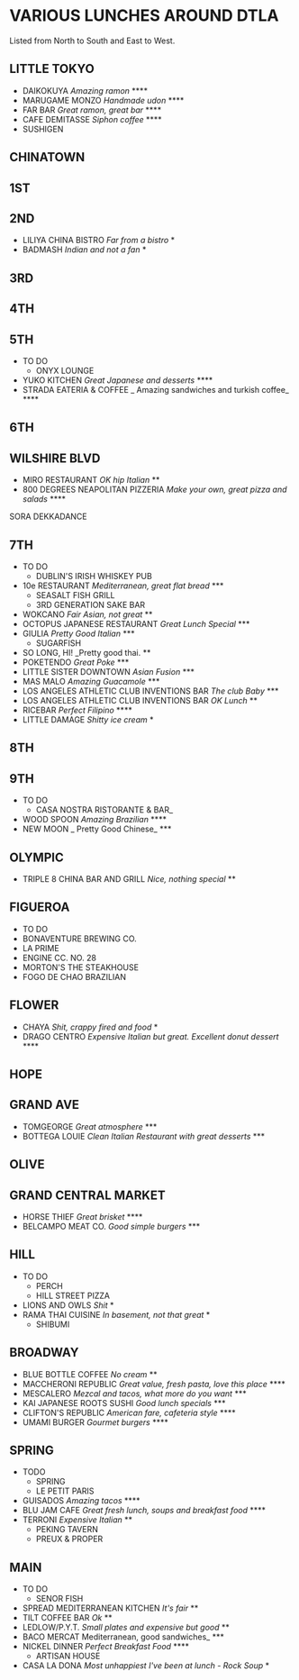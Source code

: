 # VARIOUS LUNCHES AROUND DTLA

Listed from North to South and East to West.

## LITTLE TOKYO

* DAIKOKUYA _Amazing ramon_ ****
* MARUGAME MONZO _Handmade udon_ ****
* FAR BAR _Great ramon, great bar_ ****
* CAFE DEMITASSE _Siphon coffee_ ****
* SUSHIGEN

## CHINATOWN

## 1ST

## 2ND

* LILIYA CHINA BISTRO _Far from a bistro_ *
* BADMASH _Indian and not a fan_ *

## 3RD

## 4TH

## 5TH

* TO DO
  * ONYX LOUNGE
* YUKO KITCHEN _Great Japanese and desserts_ ****
* STRADA EATERIA & COFFEE _ Amazing sandwiches and turkish coffee_ ****


## 6TH

## WILSHIRE BLVD

* MIRO RESTAURANT _OK hip Italian_ **
* 800 DEGREES NEAPOLITAN PIZZERIA _Make your own, great pizza and salads_ ****

SORA
DEKKADANCE

## 7TH

* TO DO
  * DUBLIN'S IRISH WHISKEY PUB
* 10e RESTAURANT _Mediterranean, great flat bread_ ***
  * SEASALT FISH GRILL
  * 3RD GENERATION SAKE BAR
* WOKCANO _Fair Asian, not great_ **
* OCTOPUS JAPANESE RESTAURANT _Great Lunch Special_ ***
* GIULIA _Pretty Good Italian_ ***
  * SUGARFISH
* SO LONG, HI! _Pretty good thai. **
* POKETENDO _Great Poke_ ***
* LITTLE SISTER DOWNTOWN _Asian Fusion_ ***
* MAS MALO _Amazing Guacamole_ ***
* LOS ANGELES ATHLETIC CLUB INVENTIONS BAR _The club Baby_ ***
* LOS ANGELES ATHLETIC CLUB INVENTIONS BAR _OK Lunch_ **
* RICEBAR _Perfect Filipino_ ****
* LITTLE DAMAGE _Shitty ice cream_ *


## 8TH

## 9TH

* TO DO
  * CASA NOSTRA RISTORANTE & BAR_
* WOOD SPOON _Amazing Brazilian_ ****
* NEW MOON _ Pretty Good Chinese_ ***

## OLYMPIC

* TRIPLE 8 CHINA BAR AND GRILL _Nice, nothing special_ **

## FIGUEROA

* TO DO
* BONAVENTURE BREWING CO.
* LA PRIME
* ENGINE CC. NO. 28
* MORTON'S THE STEAKHOUSE
* FOGO DE CHAO BRAZILIAN

## FLOWER

* CHAYA _Shit, crappy fired and food_ *
* DRAGO CENTRO _Expensive Italian but great.  Excellent donut dessert_ ****


## HOPE

## GRAND AVE

* TOMGEORGE _Great atmosphere_ ***
* BOTTEGA LOUIE _Clean Italian Restaurant with great desserts_ ***

## OLIVE

## GRAND CENTRAL MARKET

* HORSE THIEF _Great brisket_ ****
* BELCAMPO MEAT CO. _Good simple burgers_ ***

## HILL

* TO DO
  * PERCH
  * HILL STREET PIZZA
* LIONS AND OWLS _Shit_ *
* RAMA THAI CUISINE _In basement, not that great_ *
  * SHIBUMI


## BROADWAY

* BLUE BOTTLE COFFEE _No cream_ **
* MACCHERONI REPUBLIC _Great value, fresh pasta, love this place_ ****
* MESCALERO _Mezcal and tacos, what more do you want_ ***
* KAI JAPANESE ROOTS SUSHI _Good lunch specials_ ***
* CLIFTON'S REPUBLIC _American fare, cafeteria style_ ****
* UMAMI BURGER _Gourmet burgers_ ****

## SPRING

* TODO
  * SPRING
  * LE PETIT PARIS
* GUISADOS _Amazing tacos_ ****
* BLU JAM CAFE _Great fresh lunch, soups and breakfast food_ ****
* TERRONI _Expensive Italian_ **
  * PEKING TAVERN
  * PREUX & PROPER

## MAIN

* TO DO
  * SENOR FISH
* SPREAD MEDITERRANEAN KITCHEN _It's fair_ **
* TILT COFFEE BAR _Ok_ **
* LEDLOW/P.Y.T. _Small plates and expensive but good_ **
* BACO MERCAT Mediterranean, good sandwiches_ ***
* NICKEL DINNER _Perfect Breakfast Food_ ****
  * ARTISAN HOUSE
* CASA LA DONA _Most unhappiest I've been at lunch - Rock Soup_ *